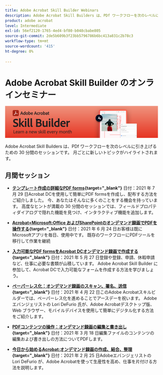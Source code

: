 ```yaml
---
title: Adobe Acrobat Skill Builder Webinars
description: Adobe Acrobat Skill Builders は、PDf ワークフローを次のレベルに引き上げるための 30 分間のセッションです
product: adobe acrobat
level: Intermediate
exl-id: 56ef2120-1765-4ed4-bf80-b048cbabe805
source-git-commit: 2de5b609b3f23bb5796786b6bc413a831c2b78c3
workflow-type: tm+mt
source-wordcount: '415'
ht-degree: 0%

---
```


# Adobe Acrobat Skill Builder のオンラインセミナー

![Acrobat Skill Builder の画像](../assets/sbacrobatwebinars.png)

Adobe Acrobat Skill Builders は、PDf ワークフローを次のレベルに引き上げるための 30 分間のセッションです。 月ごとに新しいトピックがハイライトされます。

## 月間セッション

* **[テンプレート作成の詳細なPDF forms](https://acrobat-skill-builder-advanced-forms.joinus.adobeevents.com/register/registration/form){target=&quot;_blank&quot;}**
日付：2021 年 7 月 29 日Acrobat DCを使用して簡単にPDF formsを作成し、配布する方法をご紹介しました。 今、あなたはそんなに多くのことをする機会を持っています。 高度なヒントが満載の 30 分間のセッションでは、フィールドプロパティダイアログで隠れた機能を見つけ、インタラクティブ機能を追加します。

* **[Acrobat+Microsoft:Office およびSharePointのオンデマンド録画でPDFを操作する](https://event.on24.com/wcc/r/3196868/BE965B6CCBF4D3F8CAA0BD9A9BE27D95){target=&quot;_blank&quot;}**
日付：2021 年 6 月 24 日お客様は既にMicrosoftアプリを毎日、使用中です。 既存のワークフローにPDFツールを移行して作業を継続

* **[入力可能なPDF formsをAcrobat DCオンデマンド録画で作成する](https://event.on24.com/eventRegistration/EventLobbyServlet?target=reg20.jsp&amp;referrer=&amp;eventid=3121725&amp;sessionid=1&amp;key=25B5B53B5D1C0C28817D573D38715E98&amp;regTag=&amp;V2=false&amp;sourcepage=register){target=&quot;_blank&quot;}**
日付：2021 年 5 月 27 日登録や登録、申請、休暇申請など、仕事に必要な書類が山積しています。 Adobe Acrobat Skill Builder に参加して、Acrobat DCで入力可能なフォームを作成する方法を学びましょう。

* **[ペーパーレス化：オンデマンド録画のスキャン、署名、送信](https://event.on24.com/wcc/r/3032072/58D1594AD332B56C87C6791CACC48EEC){target=&quot;_blank&quot;}**
日付：2021 年 4 月 22 日このAdobe Acrobatスキルビルダーでは、ペーパーレス化を進めることでアースデーを祝います。 Adobeエバンジェリストの Lori DeFurio 氏が、Adobe Acrobatデスクトップ版、Web ブラウザー、モバイルデバイスを使用して簡単にデジタル化する方法をご紹介します。

* **[PDFコンテンツの操作：オンデマンド録画の編集と書き出し](https://event.on24.com/wcc/r/3032046/B8E6566A2137FD0647CA1ECB7F9C0C7D){target=&quot;_blank&quot;}**
日付：2021 年 3 月 18 日編集ファイルのコンテンツの編集および書き出しの方法についてPDFします。

* **[今日から始めるAcrobat:オンデマンド録画の作成、結合、整理](https://event.on24.com/wcc/r/2989840/9372A25C3E59A72DB07F7A42161BC26B){target=&quot;_blank&quot;}**
日付：2021 年 2 月 25 日Adobeエバンジェリストの Lori DeFurio が、Adobe Acrobatを使って生産性を高め、仕事を片付ける方法を説明します。
